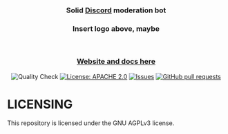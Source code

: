 <div align="center">
  <h3>
    Solid <a href="https://discord.com/">Discord</a> moderation bot
  </h3>
  <h3>
    Insert logo above, maybe
  </h3>

  <p align="center">
    <br />
    <h3>
      <strong>
        <a href="https://example.com/">Website and docs here</a>
      </strong>
    </h2>
  </p>  

  <p>
      <img src="https://github.com/didinele/AutoModerator/actions/workflows/quality.yml/badge.svg" alt="Quality Check">
      <a href="https://github.com/didinele/AutoModerator/blob/main/LICENSE"><img src="https://img.shields.io/badge/License-GNU%20AGPLv3-yellow.svg" alt="License: APACHE 2.0"></a>
      <a href="https://github.com/didinele/AutoModerator/issues"><img src="https://img.shields.io/github/issues-raw/didinele/AutoModerator.svg?maxAge=25000" alt="Issues"></a>
      <a href="https://github.com/didinele/AutoModerator/pulls"><img src="https://img.shields.io/github/issues-pr/didinele/AutoModerator.svg?style=flat" alt="GitHub pull requests"></a><br>
  </p>
</div>

# LICENSING

This repository is licensed under the GNU AGPLv3 license.

